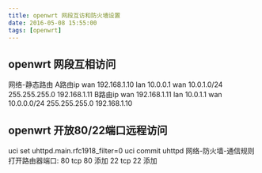 ```yaml
---
title: openwrt 网段互访和防火墙设置
date: 2016-05-08 15:55:00
tags: [openwrt]
---
```

## openwrt 网段互相访问
网络-静态路由
A路由ip wan 192.168.1.10 lan 10.0.0.1
wan 10.0.1.0/24 255.255.255.0 192.168.1.11
B路由ip wan 192.168.1.11 lan 10.0.1.1
wan 10.0.0.0/24 255.255.255.0 192.168.1.10

## openwrt 开放80/22端口远程访问
uci set uhttpd.main.rfc1918_filter=0
uci commit uhttpd
网络-防火墙-通信规则
打开路由器端口:
80 tcp 80 添加
22 tcp 22 添加